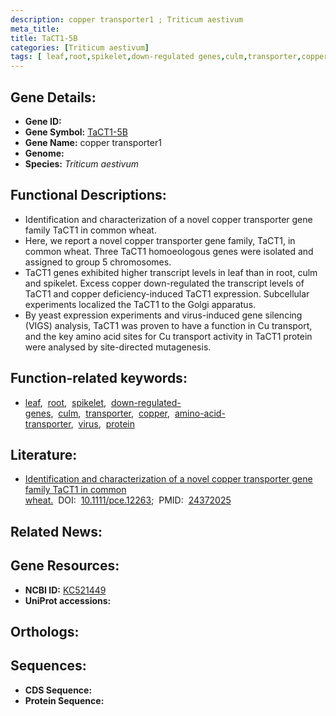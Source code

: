 ```yaml
---
description: copper transporter1 ; Triticum aestivum
meta_title:
title: TaCT1-5B
categories: [Triticum aestivum]
tags: [ leaf,root,spikelet,down-regulated genes,culm,transporter,copper,amino acid transporter,virus,protein ]
---
```


## Gene Details:
- **Gene ID:** []()
- **Gene Symbol:** <u>TaCT1-5B</u>
- **Gene Name:** copper transporter1
- **Genome:** []()
- **Species:** *Triticum aestivum*

## Functional Descriptions:
   - Identification and characterization of a novel copper transporter gene family TaCT1 in common wheat.
   - Here, we report a novel copper transporter gene family, TaCT1, in common wheat. Three TaCT1 homoeologous genes were isolated and assigned to group 5 chromosomes.
   - TaCT1 genes exhibited higher transcript levels in leaf than in root, culm and spikelet. Excess copper down-regulated the transcript levels of TaCT1 and copper deficiency-induced TaCT1 expression. Subcellular experiments localized the TaCT1 to the Golgi apparatus.
   - By yeast expression experiments and virus-induced gene silencing (VIGS) analysis, TaCT1 was proven to have a function in Cu transport, and the key amino acid sites for Cu transport activity in TaCT1 protein were analysed by site-directed mutagenesis.

## Function-related keywords:
   - [leaf](/tags/leaf/),&nbsp;&nbsp;[root](/tags/root/),&nbsp;&nbsp;[spikelet](/tags/spikelet/),&nbsp;&nbsp;[down-regulated-genes](/tags/down-regulated-genes/),&nbsp;&nbsp;[culm](/tags/culm/),&nbsp;&nbsp;[transporter](/tags/transporter/),&nbsp;&nbsp;[copper](/tags/copper/),&nbsp;&nbsp;[amino-acid-transporter](/tags/amino-acid-transporter/),&nbsp;&nbsp;[virus](/tags/virus/),&nbsp;&nbsp;[protein](/tags/protein/)

## Literature:
   - [Identification and characterization of a novel copper transporter gene family TaCT1 in common wheat.](https://doi.org/10.1111/pce.12263)&nbsp;&nbsp;DOI:&nbsp;&nbsp;[10.1111/pce.12263](https://doi.org/10.1111/pce.12263);&nbsp;&nbsp;PMID:&nbsp;&nbsp;[24372025](https://pubmed.ncbi.nlm.nih.gov/24372025/)

## Related News:

## Gene Resources:
- **NCBI ID:**  [KC521449](https://www.ncbi.nlm.nih.gov/gene/?term=KC521449)
- **UniProt accessions:**  [](https://www.uniprot.org/uniprotkb//entry)

## Orthologs:

## Sequences:
- **CDS Sequence:**
- **Protein Sequence:**

